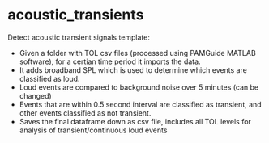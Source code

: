 # acoustic_transients

Detect acoustic transient signals template:

- Given a folder with TOL csv files (processed using PAMGuide MATLAB software), for a certian time period it imports the data. 
- It adds broadband SPL which is used to determine which events are classified as loud. 
- Loud events are compared to background noise over 5 minutes (can be changed) 
- Events that are within 0.5 second interval are classified as transient, and other events classified as not transient. 
- Saves the final dataframe down as csv file, includes all TOL levels for analysis of transient/continuous loud events
